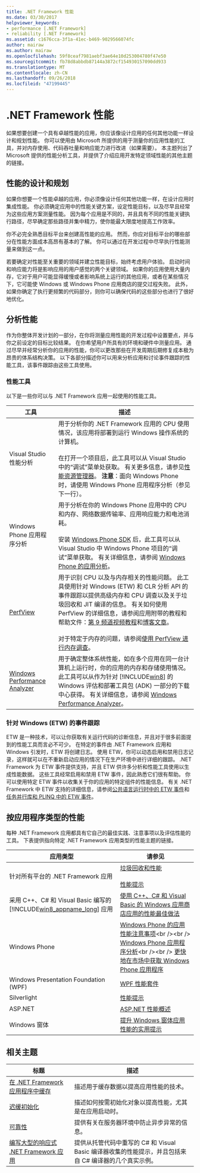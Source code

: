 ```yaml
---
title: .NET Framework 性能
ms.date: 03/30/2017
helpviewer_keywords:
- performance [.NET Framework]
- reliability [.NET Framework]
ms.assetid: c1676cca-3f1a-41ec-b469-9029566074fc
author: mairaw
ms.author: mairaw
ms.openlocfilehash: 59f8ceaf7981aebf3ae64e10d253004780f47e50
ms.sourcegitcommit: fb78d8abbdb87144a3872cf154930157090dd933
ms.translationtype: MT
ms.contentlocale: zh-CN
ms.lasthandoff: 09/26/2018
ms.locfileid: "47199445"
---
```

# <a name="net-framework-performance"></a>.NET Framework 性能
如果想要创建一个具有卓越性能的应用，你应该像设计应用的任何其他功能一样设计和规划性能。 你可以使用由 Microsoft 所提供的用于测量你的应用性能的工具，并对内存使用、代码吞吐量和响应能力进行改进（如果需要）。 本主题列出了 Microsoft 提供的性能分析工具，并提供了介绍应用开发特定领域性能的其他主题的链接。  
  
## <a name="designing-and-planning-for-performance"></a>性能的设计和规划  
 如果你想要一个性能卓越的应用，你必须像设计任何其他功能一样，在设计应用时集成性能。 你必须确定应用中的性能关键方案，设定性能目标，以及尽早且经常为这些应用方案测量性能。 因为每个应用是不同的，并且具有不同的性能关键执行路径，尽早确定那些路径并集中精力，使你能最大限度地提高工作效率。  
  
 你不必完全熟悉目标平台来创建高性能的应用。 然而，你应对目标平台的哪些部分在性能方面成本高昂有基本的了解。 你可以通过在开发过程中尽早执行性能测量来做到这一点。  
  
 若要确定对性能至关重要的领域并建立性能目标，始终考虑用户体验。 启动时间和响应能力将是影响应用的用户感觉的两个关键领域。 如果你的应用使用大量内存，它对于用户可能显得缓慢或者影响系统上运行的其他应用，或者在某些情况下，它可能使 Windows 或 Windows Phone 应用商店的提交过程失败。 此外，如果你确定了执行更频繁的代码部分，则你可以确保代码的这些部分也进行了很好地优化。  
  
## <a name="analyzing-performance"></a>分析性能  
 作为你整体开发计划的一部分，在你将测量应用性能的开发过程中设置要点，并与你之前设定的目标比较结果。 在你希望用户所具有的环境和硬件中测量应用。 通过尽早并经常分析你的应用的性能，你可以更改那些在开发周期后期修复成本极为昂贵的体系结构决策。 以下各部分描述你可以用来分析应用和讨论事件跟踪的性能工具，该事件跟踪由这些工具使用。  
  
### <a name="performance-tools"></a>性能工具  
 以下是一些你可以与 .NET Framework 应用一起使用的性能工具。  
  
|工具|描述|  
|----------|-----------------|  
|Visual Studio 性能分析|用于分析你的 .NET Framework 应用的 CPU 使用情况，该应用将部署到运行 Windows 操作系统的计算机。<br /><br /> 在打开一个项目后，此工具可以从 Visual Studio 中的“调试”菜单处获取。 有关更多信息，请参见[性能资源管理器](/visualstudio/profiling/performance-explorer)。 **注意**：面向 Windows Phone 时，请使用 Windows Phone 应用程序分析（参见下一行）。|  
|Windows Phone 应用程序分析|用于分析在你的 Windows Phone 应用中的 CPU 和内存、网络数据传输率、应用响应能力和电池消耗。<br /><br /> 安装 [Windows Phone SDK](https://go.microsoft.com/fwlink/?LinkId=265773) 后，此工具可以从 Visual Studio 中 Windows Phone 项目的“调试”菜单获取。 有关详细信息，请参阅 [Windows Phone 的应用分析](https://msdn.microsoft.com/library/windowsphone/develop/jj215908\(v=vs.105\).aspx)。|  
|[PerfView](https://www.microsoft.com/download/details.aspx?id=28567)|用于识别 CPU 以及与内存相关的性能问题。 此工具使用针对 Windows (ETW) 和 CLR 分析 API 的事件跟踪以提供高级内存和 CPU 调查以及关于垃圾回收和 JIT 编译的信息。 有关如何使用 PerfView 的详细信息，请参阅应用附带的教程和帮助文件：[第 9 频道视频教程](http://channel9.msdn.com/Series/PerfView-Tutorial)和[博客文章](https://blogs.msdn.com/b/vancem/archive/tags/perfview/)。<br /><br /> 对于特定于内存的问题，请参阅[使用 PerfView 进行内存调查](http://channel9.msdn.com/Series/PerfView-Tutorial/PerfView-Tutorial-9-NET-Memory-Investigation-Basics-of-GC-Heap-Snapshots)。|  
|[Windows Performance Analyzer](https://www.microsoft.com/download/details.aspx?id=30652)|用于确定整体系统性能，如在多个应用在同一台计算机上运行时，你的应用的内存和存储使用情况。 此工具可以从作为针对 [!INCLUDE[win8](../../../includes/win8-md.md)] 的 Windows 评估和部署工具包 (ADK) 一部分的下载中心获得。 有关详细信息，请参阅 [Windows Performance Analyzer](https://msdn.microsoft.com/library/windows/desktop/hh448170.aspx)。|  
  
### <a name="event-tracing-for-windows-etw"></a>针对 Windows (ETW) 的事件跟踪  
 ETW 是一种技术，可以让你获取有关运行代码的诊断信息，并且对于很多前面提到的性能工具而言必不可少。 在特定的事件由 .NET Framework 应用和 Windows 引发时，ETW 将创建日志。 使用 ETW，你可以动态启用和禁用日志记录，这样就可以在不重新启动应用的情况下在生产环境中进行详细的跟踪。 .NET Framework 为 ETW 事件提供支持，并且 ETW 供许多分析和性能工具使用以生成性能数据。 这些工具经常启用和禁用 ETW 事件，因此熟悉它们很有帮助。 你可以使用特定 ETW 事件以收集关于你的应用的特定组件的性能信息。 有关 .NET Framework 中 ETW 支持的详细信息，请参阅[公共语言运行时中的 ETW 事件](../../../docs/framework/performance/etw-events-in-the-common-language-runtime.md)和[任务并行库和 PLINQ 中的 ETW 事件](../../../docs/framework/performance/etw-events-in-task-parallel-library-and-plinq.md)。  
  
## <a name="performance-by-app-type"></a>按应用程序类型的性能  
 每种 .NET Framework 应用都具有它自己的最佳实践、注意事项以及评估性能的工具。 下表提供指向特定 .NET Framework 应用类型的性能主题的链接。  
  
|应用类型|请参见|  
|--------------|---------|  
|针对所有平台的 .NET Framework 应用|[垃圾回收和性能](../../../docs/standard/garbage-collection/performance.md)<br /><br /> [性能提示](../../../docs/framework/performance/performance-tips.md)|  
|采用 C++、C# 和 Visual Basic 编写的 [!INCLUDE[win8_appname_long](../../../includes/win8-appname-long-md.md)] 应用|[使用 C++、C# 和 Visual Basic 的 Windows 应用商店应用的性能最佳做法](https://msdn.microsoft.com/library/windows/apps/hh750313.aspx)|  
|Windows Phone|[Windows Phone 的应用性能注意事项](https://msdn.microsoft.com/library/windowsphone/develop/ff967560\(v=vs.105\).aspx)<br /><br /> [Windows Phone 应用程序分析](https://msdn.microsoft.com/library/windowsphone/develop/hh202934\(v=vs.105\).aspx)<br /><br /> [更快地在市场中获取 Windows Phone 应用程序](https://msdn.microsoft.com/magazine/hh781024.aspx)|  
|Windows Presentation Foundation (WPF)|[WPF 性能套件](https://msdn.microsoft.com/library/67cafaad-57ad-4ecb-9c08-57fac144393e)|  
|Silverlight|[性能提示](https://msdn.microsoft.com/library/cc189071\(v=vs.95\).aspx)|  
|ASP.NET|[ASP.NET 性能概述](https://msdn.microsoft.com/library/f882bf1b-a009-4312-ac06-74370ffabc0b)|  
|Windows 窗体|[提升 Windows 窗体应用性能的实用提示](https://msdn.microsoft.com/magazine/cc163630.aspx)|  
  
## <a name="related-topics"></a>相关主题  
  
|标题|描述|  
|-----------|-----------------|  
|[在 .NET Framework 应用程序中缓存](../../../docs/framework/performance/caching-in-net-framework-applications.md)|描述用于缓存数据以提高应用性能的技术。|  
|[迟缓初始化](../../../docs/framework/performance/lazy-initialization.md)|描述如何按需初始化对象以提高性能，尤其是在应用启动时。|  
|[可靠性](../../../docs/framework/performance/reliability.md)|提供有关在服务器环境中防止异步异常的信息。|  
|[编写大型的响应式 .NET Framework 应用](../../../docs/framework/performance/writing-large-responsive-apps.md)|提供从托管代码中重写的 C# 和 Visual Basic 编译器收集的性能提示，并且包括来自 C# 编译器的几个真实示例。|
